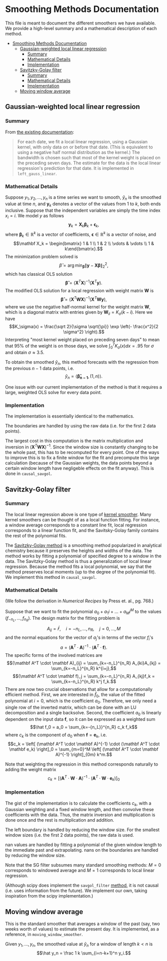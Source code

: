 # Smoothing Methods Documentation

This file is meant to document the different smoothers we have available. We provide a high-level summary and a mathematical description of each method.

- [Smoothing Methods Documentation](#smoothing-methods-documentation)
  - [Gaussian-weighted local linear regression](#gaussian-weighted-local-linear-regression)
    - [Summary](#summary)
    - [Mathematical Details](#mathematical-details)
    - [Implementation](#implementation)
  - [Savitzky-Golay filter](#savitzky-golay-filter)
    - [Summary](#summary-1)
    - [Mathematical Details](#mathematical-details-1)
    - [Implementation](#implementation-1)
  - [Moving window average](#moving-window-average)

## Gaussian-weighted local linear regression

### Summary

From [the existing documentation](https://github.com/cmu-delphi/delphi-epidata/blob/main/docs/api/covidcast-signals/ght.md#smoothing):
> For each date, we fit a local linear regression, using a Gaussian kernel, with only data on or before that date. (This is equivalent to using a negative half normal distribution as the kernel.) The bandwidth is chosen such that most of the kernel weight is placed on the preceding seven days. The estimate for the data is the local linear regression's prediction for that date. It is implemented in `left_gauss_linear`.

### Mathematical Details

Suppose $y_1, y_2, \dots, y_n$ is a time series we want to smooth, $\hat y_n$ is the smoothed value at time $n$, and $\mathbf y_k$ denotes a vector of the values from 1 to $k$, both ends inclusive. Suppose that the independent variables are simply the time index $x_i = i$. We model $y$ as follows
$$\mathbf y_k = \mathbf X_k \mathbf \beta_k + \mathbf \epsilon_k,$$
where $\mathbf \beta_k \in \mathbb R^k$ is a vector of coefficients, $\mathbf \epsilon \in \mathbb R^k$ is a vector of noise, and
$$\mathbf X_k = \begin{bmatrix} 1 & 1 \\
1 & 2 \\
\vdots & \vdots \\
1 & k\end{bmatrix}.$$
The minimization problem solved is
$$\hat \beta = \arg \min_{\mathbf \beta} \|\mathbf y - \mathbf X \mathbf \beta\|_2^2,$$
which has classical OLS solution
$$\mathbf {\hat \beta} = (\mathbf X^T \mathbf X)^{-1} (\mathbf X^T \mathbf y).$$
The modified OLS solution for a local regression with weight matrix $\mathbf W$ is
$$\mathbf {\hat \beta} = (\mathbf X^T \mathbf W \mathbf X)^{-1} (\mathbf X^T \mathbf W \mathbf y),$$
where we use the negative half-normal kernel for the weight matrix $\mathbf W$, which is a diagonal matrix with entries given by $\mathbf W_{ii} = K_\sigma(k-i)$. Here we have
$$K_\sigma(x) = \frac{\sqrt 2}{\sigma \sqrt{\pi}} \exp \left(- \frac{x^2}{2 \sigma^2} \right).$$
Interpreting "most kernel weight placed on preceding seven days" to mean that 95% of the weight is on those days, we solve $\int_0^7 K_\sigma(x) dx = .95$ for $\sigma$ and obtain $\sigma \approx 3.5$.

To obtain the smoothed $\hat y_n$, this method forecasts with the regression from the previous $n-1$ data points, i.e.
$$\hat y_n = \langle \mathbf {\hat \beta_{n-1}}, (1, n) \rangle.$$

One issue with our current implementation of the method is that it requires a large, weighted OLS solve for every data point.

### Implementation

The implementation is essentially identical to the mathematics.

The boundaries are handled by using the raw data (i.e. for the first 2 data points).

The largest cost in this computation is the matrix multiplication and inversion in $(\mathbf X^T \mathbf W \mathbf X)^{-1}$. Since the window size is constantly changing to be the whole past, this has to be recomputed for every point. One of the ways to improve this is to fix a finite window for the fit and precompute this large calculation (because of the Gaussian weights, the data points beyond a certain window length have negligeble effects on the fit anyway). This is done in `causal_savgol`.

## Savitzky-Golay filter

### Summary

The local linear regression above is one type of [kernel smoother](https://en.wikipedia.org/wiki/Kernel_smoother). Many kernel smoothers can be thought of as a local function fitting. For instance, a window average corresponds to a constant line fit, local regression corresponds to a linear function fit, and the Savitsky-Golay family contains the rest of the polynomial fits.

The [Savitzky-Golay method](https://en.wikipedia.org/wiki/Savitzky%E2%80%93Golay_filter) is a smoothing method popularized in analytical chemistry because it preserves the heights and widths of the data. The method works by fitting a polynomial of specified degree to a window in the data. The Savitzky-Golay method is thus a generalization of local linear regression. Because the method fits a local polynomial, we say that the method preserves local moments (up to the degree of the polynomial fit). We implement this method in `causal_savgol`.

### Mathematical Details

(We follow the derivation in *Numerical Recipes* by Press et. al., pg. 768.) 

Suppose that we want to fit the polynomial $a_0 + a_1 i + \dots + a_M i^M$ to the values $(f_{-n_L},\dots, f_{n_R})$. The design matrix for the fitting problem is
$$A_{ij} = i^j, \quad i=-n_L, \dots, n_R, \quad j=0,\dots,M$$
and the normal equations for the vector of $a_j$'s in terms of the vector $f_i$'s
$$a = (\mathbf A^T \cdot \mathbf A)^{-1} \cdot (\mathbf A^T \cdot \mathbf f).$$
The specific forms of the involved matrices are
$$(\mathbf A^T \cdot \mathbf A)_{ij} = \sum_{k=-n_L}^{n_R} A_{ki}A_{kj} = \sum_{k=-n_L}^{n_R} k^{i+j},$$
$$(\mathbf A^T \cdot \mathbf f)_j = \sum_{k=-n_L}^{n_R} A_{kj}f_k = \sum_{k=-n_L}^{n_R} k^j f_k.$$
There are now two crucial observations that allow for a computationally efficient method. First, we are interested in $\hat f_0$, the value of the fitted polynomial at $i=0$, which is the coefficient $a_0$. Therefore, we only need a single row of the inverted matrix, which can be done with an LU decomposition and a single backsolve. Second, the coefficient $a_0$ is linearly dependent on the input data $\mathbf f$, so it can be expressed as a weighted sum
$$\hat f_0 = a_0 = \sum_{k=-{n_L}}^{n_R} c_k f_k$$
where $c_k$ is the component of $a_0$ when $\mathbf f = \mathbf e_k$, i.e.
$$c_k = \left[ (\mathbf A^T \cdot \mathbf A)^{-1} \cdot (\mathbf A^T \cdot   \mathbf e_k) \right]_0 = \sum_{m=0}^M \left[ (\mathbf A^T \cdot \mathbf A)^{-1} \right]_{0m} k^m.$$

Note that weighting the regression in this method corresponds naturally to adding the weight matrix
$$c_k = \left[ (\mathbf A^T \cdot \mathbf W \cdot \mathbf A)^{-1} \cdot (\mathbf A^T \cdot \mathbf W  \cdot \mathbf e_k) \right]_0$$

### Implementation

The gist of the implementation is to calculate the coefficients $c_k$, with a Gaussian weighting and a fixed window length, and then convolve these coefficients with the data. Thus, the matrix inversion and multiplication is done once and the rest is multiplication and addition.

The left boundary is handled by reducing the window size. For the smallest window sizes (i.e. the first 2 data points), the raw data is used.

nan values are handled by fitting a polynomial of the given window length to the immediate past and extrapolating. nans on the boundaries are handled by reducing the window size.

Note that the SG filter subsumes many standard smoothing methods: $M=0$ corresponds to windowed average and $M=1$ corresponds to local linear regression.

(Although scipy does implement the `savgol_filter` [method](https://docs.scipy.org/doc/scipy/reference/generated/scipy.signal.savgol_filter.html), it is not causal (i.e. uses information from the future). We implement our own, taking inspiration from the scipy implementation.)

## Moving window average

This is the standard smoother that averages a window of the past (say, two weeks worth of values) to estimate the present day. It is implemented, as a reference, in `moving_window_smoother`.

Given $y_1, \dots, y_n$, the smoothed value at $\hat y_n$ for a window of length $k < n$ is
$$\hat y_n = \frac 1 k \sum_{i=n-k+1}^n y_i.$$